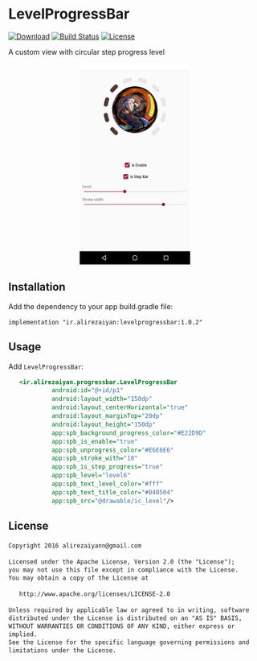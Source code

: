 # LevelProgressBar

[![Download](https://api.bintray.com/packages/rezaiyan/Android/levelprogressbar/images/download.svg)](https://bintray.com/rezaiyan/Android/levelprogressbar/_latestVersion)
[![Build Status](https://travis-ci.org/rezaiyan/LevelProgressBar.svg?branch=master)](https://travis-ci.org/rezaiyan/LevelProgressBar)
[![License](https://img.shields.io/badge/License-Apache/2.0-blue.svg)](https://github.com/badoo/Reaktive/blob/master/LICENSE)


A custom view with circular step progress level

<p align="center">
  <img src="./art/preview.png" height="400" width="220"/>
</p>

## Installation

Add the dependency to your app build.gradle file:

```
implementation "ir.alirezaiyan:levelprogressbar:1.0.2"
```

## Usage

Add `LevelProgressBar`:

```xml
   <ir.alirezaiyan.progressbar.LevelProgressBar
            android:id="@+id/p1"
            android:layout_width="150dp"
            android:layout_centerHorizontal="true"
            android:layout_marginTop="20dp"
            android:layout_height="150dp"
            app:spb_background_progress_color="#E22D9D"
            app:spb_is_enable="true"
            app:spb_unprogress_color="#E6E6E6"
            app:spb_stroke_with="10"
            app:spb_is_step_progress="true"
            app:spb_level="level6"
            app:spb_text_level_color="#fff"
            app:spb_text_title_color="#040504"
            app:spb_src="@drawable/ic_level"/>
```

License
--------

    Copyright 2016 alirezaiyann@gmail.com

    Licensed under the Apache License, Version 2.0 (the "License");
    you may not use this file except in compliance with the License.
    You may obtain a copy of the License at

       http://www.apache.org/licenses/LICENSE-2.0

    Unless required by applicable law or agreed to in writing, software
    distributed under the License is distributed on an "AS IS" BASIS,
    WITHOUT WARRANTIES OR CONDITIONS OF ANY KIND, either express or implied.
    See the License for the specific language governing permissions and
    limitations under the License.
